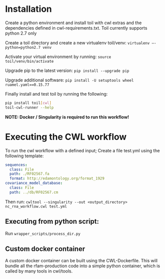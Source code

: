 # Installation
Create a python environment and install toil with cwl extras and the dependencies defined in cwl-requirements.txt. Toil currently supports python 2.7 only


Create a toil directory and create a new virtualenv toil/venv:
`virtualenv —-python=python2.7 venv`

Activate your virtual environment by running:
`source toil/venv/bin/activate`

Upgrade pip to the latest version:
`pip install --upgrade pip`

Upgrade additional software:
`pip install -U setuptools wheel ruamel.yaml==0.15.77`

Finally install and test toil by running the following:
```bash
pip install toil[cwl]
toil-cwl-runner --help
```

**NOTE: Docker / Singularity is required to run this workflow!**

# Executing the CWL workflow
To run the cwl workflow with a defined input;
Create a file test.yml using the following template:
```yml
sequences:
  class: File
  path: ./RF02567.fa
  format: http://edamontology.org/format_1929
covariance_model_database:
  class: File
  path: ../db/RF02567.cm
```
Then run:
`cwltool --singularity --out <output_directory> nc_rna_workflow.cwl test.yml`

## Executing from python script: 
Run `wrapper_scripts/process_dir.py`

## Custom docker container
A custom docker container can be built using the CWL-Dockerfile.
This will bundle all the rfam-production code into a simple python container,
which is called by many tools in cwl/tools.  
